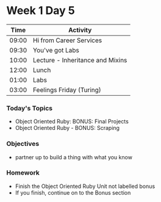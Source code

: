 # Week 1 Day 5

| Time | Activity |
| --- | --- |
| 09:00 | Hi from Career Services |
| 09:30 | You've got Labs |
| 10:00 | Lecture - Inheritance and Mixins |
| 12:00 | Lunch |
| 01:00 | Labs|
| 03:00 | Feelings Friday (Turing) |

### Today's Topics
+ Object Oriented Ruby: BONUS: Final Projects
+ Object Oriented Ruby - BONUS: Scraping

### Objectives
  - partner up to build a thing with what you know

### Homework
  - Finish the Object Oriented Ruby Unit not labelled bonus
  - If you finish, continue on to the Bonus section
